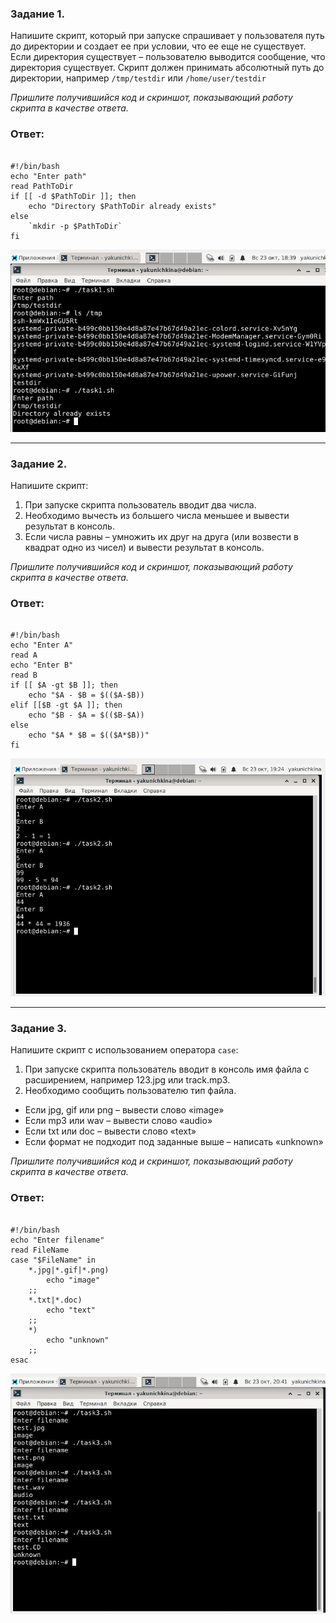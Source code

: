 ### Задание 1.

Напишите скрипт, который при запуске спрашивает у пользователя путь до директории и создает ее при условии, что ее еще не существует. Если директория существует – пользователю выводится сообщение, что директория существует.
Скрипт должен принимать абсолютный путь до директории, например `/tmp/testdir` или `/home/user/testdir`

*Пришлите получившийся код и скриншот, показывающий работу скрипта в качестве ответа.*

### Ответ:

<pre><code>
#!/bin/bash
echo "Enter path"
read PathToDir
if [[ -d $PathToDir ]]; then
    echo "Directory $PathToDir already exists"
else
    `mkdir -p $PathToDir`
fi
</code></pre>

![Task1](/lesson14/task1.jpg "Задание 1")

------
### Задание 2.

Напишите скрипт:
1. При запуске скрипта пользователь вводит два числа.
2. Необходимо вычесть из большего числа меньшее и вывести результат в консоль.
3. Если числа равны – умножить их друг на друга (или возвести в квадрат одно из чисел) и вывести результат в консоль.

*Пришлите получившийся код и скриншот, показывающий работу скрипта в качестве ответа.*

### Ответ:

<pre><code>
#!/bin/bash
echo "Enter A"
read A
echo "Enter B"
read B
if [[ $A -gt $B ]]; then
    echo "$A - $B = $(($A-$B))
elif [[$B -gt $A ]]; then
    echo "$B - $A = $(($B-$A))
else
    echo "$A * $B = $(($A*$B))"
fi
</code></pre>

![Task2](/lesson14/task2.jpg "Задание 2")

------
### Задание 3.

Напишите скрипт с использованием оператора `case`:
1. При запуске скрипта пользователь вводит в консоль имя файла с расширением, например 123.jpg или track.mp3.
2. Необходимо сообщить пользователю тип файла.
- Если jpg, gif или png – вывести слово «image»
- Если mp3 или wav – вывести слово «audio»
- Если txt или doc – вывести слово «text»
- Если формат не подходит под заданные выше – написать «unknown»

*Пришлите получившийся код и скриншот, показывающий работу скрипта в качестве ответа.*

### Ответ:

<pre><code>
#!/bin/bash
echo "Enter filename"
read FileName
case "$FileName" in
    *.jpg|*.gif|*.png)
        echo "image"
    ;;
    *.txt|*.doc)
        echo "text"
    ;;
    *)
        echo "unknown"
    ;;
esac
</code></pre>

![Task3](/lesson14/task3.jpg "Задание 3")